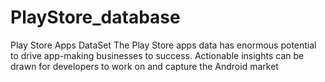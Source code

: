 # PlayStore_database
Play Store Apps DataSet
The Play Store apps data has enormous potential to drive app-making businesses to success. Actionable insights can be drawn for developers to work on and capture the Android market
